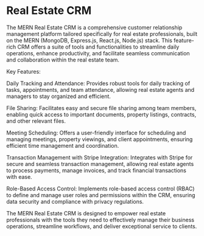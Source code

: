 
# Real Estate CRM

The MERN Real Estate CRM is a comprehensive customer relationship management platform tailored specifically for real estate professionals, built on the MERN (MongoDB, Express.js, React.js, Node.js) stack. This feature-rich CRM offers a suite of tools and functionalities to streamline daily operations, enhance productivity, and facilitate seamless communication and collaboration within the real estate team.

Key Features:

Daily Tracking and Attendance: Provides robust tools for daily tracking of tasks, appointments, and team attendance, allowing real estate agents and managers to stay organized and efficient.

File Sharing: Facilitates easy and secure file sharing among team members, enabling quick access to important documents, property listings, contracts, and other relevant files.

Meeting Scheduling: Offers a user-friendly interface for scheduling and managing meetings, property viewings, and client appointments, ensuring efficient time management and coordination.

Transaction Management with Stripe Integration: Integrates with Stripe for secure and seamless transaction management, allowing real estate agents to process payments, manage invoices, and track financial transactions with ease.

Role-Based Access Control: Implements role-based access control (RBAC) to define and manage user roles and permissions within the CRM, ensuring data security and compliance with privacy regulations.

The MERN Real Estate CRM is designed to empower real estate professionals with the tools they need to effectively manage their business operations, streamline workflows, and deliver exceptional service to clients.

